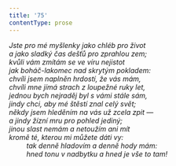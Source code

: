 ```yaml
---
title: '75'
contentType: prose
---
```


<section>

_Jste pro mé myšlenky jako chléb pro život  
a jako sladký čas dešťů pro zprahlou zem;  
kvůli vám zmítám se ve víru nejistot  
jak boháč-lakomec nad skrytým pokladem:  
chvíli jsem naplněn hrdostí, že vás mám,  
chvíli mne jímá strach z loupežné ruky let,  
jednou bych nejraděj byl s vámi stále sám,  
jindy chci, aby mé štěstí znal celý svět;  
někdy jsem hleděním na vás už zcela zpit —  
a jindy žízní mru pro pohled jediný;  
jinou slast nemám a netoužím ani mít  
kromě té, kterou mi můžete dáti vy:  
         tak denně hladovím a denně hody mám:  
         hned tonu v nadbytku a hned je vše to tam!_

</section>
